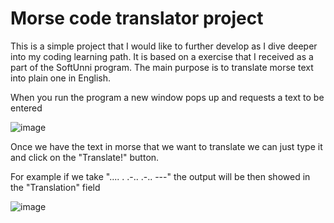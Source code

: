 # Morse code translator project
This is a simple project that I would like to further develop as I dive deeper into my coding learning path.
It is based on a exercise that I received as a part of the SoftUnni program. The main purpose is to translate morse text into plain one in English. 

When you run the program a new window pops up and requests a text to be entered

![image](https://user-images.githubusercontent.com/101068051/196106699-394b75c3-b49d-4d05-9745-be7c9763654a.png)

Once we have the text in morse that we want to translate we can just type it and click on the "Translate!" button.

For example if we take ".... . .-.. .-.. ---" the output will be then showed in the "Translation" field

![image](https://user-images.githubusercontent.com/101068051/196107166-ee9ab921-d9f5-43c5-87e2-257b21763d1b.png)

